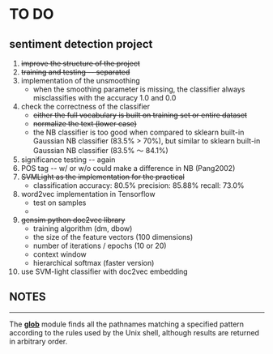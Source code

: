 # TO DO 
**sentiment detection project**
---

1. ~~improve the structure of the project~~
2. ~~training and testing -- separated~~
3. implementation of the unsmoothing 
   * when the smoothing parameter is missing, the classifier always misclassifies with the accuracy 1.0 and 0.0
4. check the correctness of the classifier
   * ~~either the full vocabulary is built on training set or entire dataset~~
   * ~~normalize the text (lower case)~~
   * the NB classifier is too good when compared to sklearn built-in Gaussian NB classifier (83.5% > 70%), but similar to sklearn built-in Gaussian NB classifier (83.5% ～ 84.1%)
5. significance testing -- again
6. POS tag -- w/ or w/o could make a difference in NB (Pang2002)
7. ~~SVMLight as the implementation for the practical~~
   * classification accuracy: 80.5% precision: 85.88% recall: 73.0%
8. word2vec implementation in Tensorflow
   * test on samples
   *  
9. ~~gensim python doc2vec library~~
    * training algorithm (dm, dbow)
    * the size of the feature vectors (100 dimensions)
    * number of iterations / epochs (10 or 20)
    * context window
    * hierarchical softmax (faster version)
10. use SVM-light classifier with doc2vec embedding

## NOTES
---
The [__glob__](https://docs.python.org/2/library/glob.html) module finds all the pathnames matching a specified pattern according to the rules used by the Unix shell, although results are returned in arbitrary order.